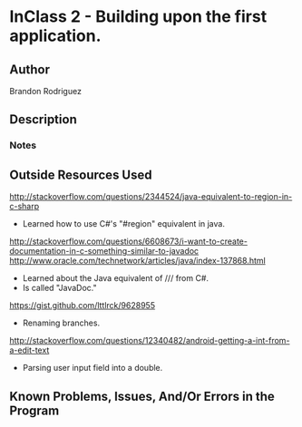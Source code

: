 # InClass 2 - Building upon the first application.

## Author

Brandon Rodriguez

## Description



### Notes



## Outside Resources Used

http://stackoverflow.com/questions/2344524/java-equivalent-to-region-in-c-sharp
* Learned how to use C#'s "#region" equivalent in java.

http://stackoverflow.com/questions/6608673/i-want-to-create-documentation-in-c-something-similar-to-javadoc
http://www.oracle.com/technetwork/articles/java/index-137868.html
* Learned about the Java equivalent of /// from C#.
* Is called "JavaDoc."

https://gist.github.com/lttlrck/9628955
* Renaming branches.

http://stackoverflow.com/questions/12340482/android-getting-a-int-from-a-edit-text
* Parsing user input field into a double.

## Known Problems, Issues, And/Or Errors in the Program


